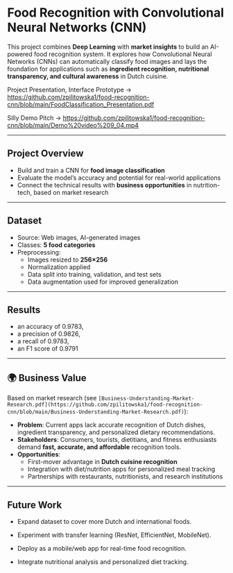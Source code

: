 # Food Recognition with Convolutional Neural Networks (CNN)

This project combines **Deep Learning** with **market insights** to build an AI-powered food recognition system. It explores how Convolutional Neural Networks (CNNs) can automatically classify food images and lays the foundation for applications such as **ingredient recognition, nutritional transparency, and cultural awareness** in Dutch cuisine.

Project Presentation, Interface Prototype -> https://github.com/zpilitowska1/food-recognition-cnn/blob/main/FoodClassification_Presentation.pdf


Silly Demo Pitch -> https://github.com/zpilitowska1/food-recognition-cnn/blob/main/Demo%20video%209_04.mp4 

---

## Project Overview  

- Build and train a CNN for **food image classification**
- Evaluate the model’s accuracy and potential for real-world applications
- Connect the technical results with **business opportunities** in nutrition-tech, based on market research

---

## Dataset  

- Source: Web images, AI-generated images
- Classes: **5 food categories**  
- Preprocessing:  
  - Images resized to **256×256**  
  - Normalization applied  
  - Data split into training, validation, and test sets  
  - Data augmentation used for improved generalization  

---

## Results  

- an accuracy of 0.9783, 
- a precision of 0.9826,
- a recall of 0.9783,
- an F1 score of 0.9791

---

## 🌍 Business Value  

Based on market research (see `[Business-Understanding-Market-Research.pdf](https://github.com/zpilitowska1/food-recognition-cnn/blob/main/Business-Understanding-Market-Research.pdf)`):  

- **Problem**: Current apps lack accurate recognition of Dutch dishes, ingredient transparency, and personalized dietary recommendations.  
- **Stakeholders**: Consumers, tourists, dietitians, and fitness enthusiasts demand **fast, accurate, and affordable** recognition tools.  
- **Opportunities**:  
  - First-mover advantage in **Dutch cuisine recognition**  
  - Integration with diet/nutrition apps for personalized meal tracking  
  - Partnerships with restaurants, nutritionists, and research institutions  

---

## Future Work

- Expand dataset to cover more Dutch and international foods.

- Experiment with transfer learning (ResNet, EfficientNet, MobileNet).

- Deploy as a mobile/web app for real-time food recognition.

- Integrate nutritional analysis and personalized diet tracking.
